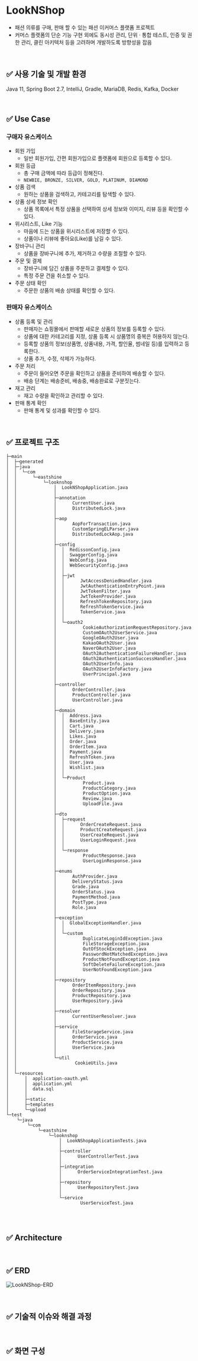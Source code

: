# LookNShop

- 패션 의류를 구매, 판매 할 수 있는 패션 이커머스 플랫폼 프로젝트
- 커머스 플랫폼의 단순 기능 구현 외에도 동시성 관리, 단위 · 통합 테스트, 인증 및 권한 관리, 클린 아키텍처 등을 고려하며 개발하도록 방향성을 잡음


<br />


## ✅ 사용 기술 및 개발 환경

Java 11, Spring Boot 2.7, IntelliJ, Gradle, MariaDB, Redis, Kafka, Docker

<br />


## ✅ Use Case

### 구매자 유스케이스

- 회원 가입
    - 일반 회원가입, 간편 회원가입으로 플랫폼에 회원으로 등록할 수 있다.
- 회원 등급
    - 총 구매 금액에 따라 등급이 정해진다.
    - `NEWBIE, BRONZE, SILVER, GOLD, PLATINUM, DIAMOND`
- 상품 검색
    - 원하는 상품을 검색하고, 카테고리를 탐색할 수 있다.
- 상품 상세 정보 확인
    - 상품 목록에서 특정 상품을 선택하여 상세 정보와 이미지, 리뷰 등을 확인할 수 있다.
- 위시리스트, Like 기능
    - 마음에 드는 상품을 위시리스트에 저장할 수 있다.
    - 상품이나 리뷰에 좋아요(Like)를 남길 수 있다.
- 장바구니 관리
    - 상품을 장바구니에 추가, 제거하고 수량을 조절할 수 있다.
- 주문 및 결제
    - 장바구니에 담긴 상품을 주문하고 결제할 수 있다.
    - 특정 주문 건을 취소할 수 있다.
- 주문 상태 확인
    - 주문한 상품의 배송 상태를 확인할 수 있다.

### 판매자 유스케이스

- 상품 등록 및 관리
    - 판매자는 쇼핑몰에서 판매할 새로운 상품의 정보를 등록할 수 있다.
    - 상품에 대한 카테고리를 지정, 상품 등록 시 상품명의 중복은 허용하지 않는다.
    - 등록할 상품의 정보(상품명, 상품내용, 가격, 할인율, 썸네일 등)를 입력하고 등록한다.
    - 상품 추가, 수정, 삭제가 가능하다.
- 주문 처리
    - 주문이 들어오면 주문을 확인하고 상품을 준비하여 배송할 수 있다.
    - 배송 단계는 배송준비, 배송중, 배송완료로 구분짓는다.
- 재고 관리
    - 재고 수량을 확인하고 관리할 수 있다.
- 판매 통계 확인
    - 판매 통계 및 성과를 확인할 수 있다.

<br />

## ✅ 프로젝트 구조

```
├─main
│  ├─generated
│  ├─java
│  │  └─com
│  │      └─eastshine
│  │          └─looknshop
│  │              │  LookNShopApplication.java
│  │              │  
│  │              ├─annotation
│  │              │      CurrentUser.java
│  │              │      DistributedLock.java
│  │              │      
│  │              ├─aop
│  │              │      AopForTransaction.java
│  │              │      CustomSpringELParser.java
│  │              │      DistributedLockAop.java
│  │              │      
│  │              ├─config
│  │              │  │  RedissonConfig.java
│  │              │  │  SwaggerConfig.java
│  │              │  │  WebConfig.java
│  │              │  │  WebSecurityConfig.java
│  │              │  │
│  │              │  ├─jwt
│  │              │  │      JwtAccessDeniedHandler.java
│  │              │  │      JwtAuthenticationEntryPoint.java
│  │              │  │      JwtTokenFilter.java
│  │              │  │      JwtTokenProvider.java
│  │              │  │      RefreshTokenRepository.java
│  │              │  │      RefreshTokenService.java
│  │              │  │      TokenService.java
│  │              │  │
│  │              │  └─oauth2
│  │              │          CookieAuthorizationRequestRepository.java
│  │              │          CustomOAuth2UserService.java
│  │              │          GoogleOAuth2User.java
│  │              │          KakaoOAuth2User.java
│  │              │          NaverOAuth2User.java
│  │              │          OAuth2AuthenticationFailureHandler.java
│  │              │          OAuth2AuthenticationSuccessHandler.java
│  │              │          OAuth2UserInfo.java
│  │              │          OAuth2UserInfoFactory.java
│  │              │          UserPrincipal.java
│  │              │
│  │              ├─controller
│  │              │      OrderController.java
│  │              │      ProductController.java
│  │              │      UserController.java
│  │              │
│  │              ├─domain
│  │              │  │  Address.java
│  │              │  │  BaseEntity.java
│  │              │  │  Cart.java
│  │              │  │  Delivery.java
│  │              │  │  Likes.java
│  │              │  │  Order.java
│  │              │  │  OrderItem.java
│  │              │  │  Payment.java
│  │              │  │  RefreshToken.java
│  │              │  │  User.java
│  │              │  │  Wishlist.java
│  │              │  │
│  │              │  └─Product
│  │              │          Product.java
│  │              │          ProductCategory.java
│  │              │          ProductOption.java
│  │              │          Review.java
│  │              │          UploadFile.java
│  │              │
│  │              ├─dto
│  │              │  ├─request
│  │              │  │      OrderCreateRequest.java
│  │              │  │      ProductCreateRequest.java
│  │              │  │      UserCreateRequest.java
│  │              │  │      UserLoginRequest.java
│  │              │  │
│  │              │  └─response
│  │              │          ProductResponse.java
│  │              │          UserLoginResponse.java
│  │              │
│  │              ├─enums
│  │              │      AuthProvider.java
│  │              │      DeliveryStatus.java
│  │              │      Grade.java
│  │              │      OrderStatus.java
│  │              │      PaymentMethod.java
│  │              │      PostType.java
│  │              │      Role.java
│  │              │
│  │              ├─exception
│  │              │  │  GlobalExceptionHandler.java
│  │              │  │
│  │              │  └─custom
│  │              │          DuplicateLoginIdException.java
│  │              │          FileStorageException.java
│  │              │          OutOfStockException.java
│  │              │          PasswordNotMatchedException.java
│  │              │          ProductNotFoundException.java
│  │              │          SoftDeleteFailureException.java
│  │              │          UserNotFoundException.java
│  │              │
│  │              ├─repository
│  │              │      OrderItemRepository.java
│  │              │      OrderRepository.java
│  │              │      ProductRepository.java
│  │              │      UserRepository.java
│  │              │
│  │              ├─resolver
│  │              │      CurrentUserResolver.java
│  │              │
│  │              ├─service
│  │              │      FileStorageService.java
│  │              │      OrderService.java
│  │              │      ProductService.java
│  │              │      UserService.java
│  │              │
│  │              └─util
│  │                      CookieUtils.java
│  │
│  └─resources
│      │  application-oauth.yml
│      │  application.yml
│      │  data.sql
│      │
│      ├─static
│      ├─templates
│      └─upload
└─test
    └─java
        └─com
            └─eastshine
                └─looknshop
                    │  LookNShopApplicationTests.java
                    │
                    ├─controller
                    │      UserControllerTest.java
                    │
                    ├─integration
                    │      OrderServiceIntegrationTest.java
                    │
                    ├─repository
                    │      UserRepositoryTest.java
                    │
                    └─service
                            UserServiceTest.java


```

<br />


## ✅ Architecture


<br />


## ✅ ERD

![LookNShop-ERD](https://github.com/eastshine12/LookNShop/assets/75498839/1a281bc8-0e60-4b2f-bd3d-c738498976e5)

<br />



## ✅ 기술적 이슈와 해결 과정

<br />


## ✅ 화면 구성

<br />


